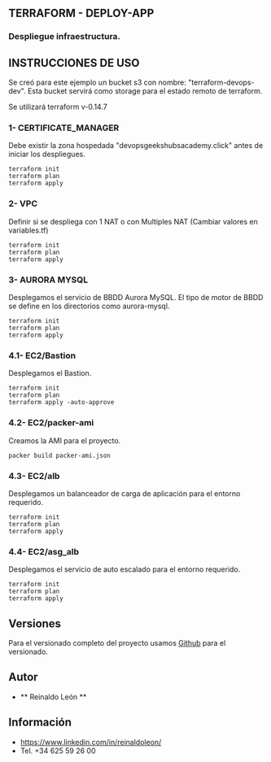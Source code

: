 ##  TERRAFORM - DEPLOY-APP
### Despliegue infraestructura.

## INSTRUCCIONES DE USO ##
Se creó para este ejemplo un bucket s3 con nombre: "terraform-devops-dev". Esta bucket servirá como storage para el estado remoto de terraform.

Se utilizará terraform v-0.14.7

### 1- CERTIFICATE_MANAGER

Debe existir la zona hospedada "devopsgeekshubsacademy.click" antes de iniciar los despliegues.

```
terraform init
terraform plan
terraform apply
```

### 2- VPC

Definir si se despliega con 1 NAT o con Multiples NAT (Cambiar valores en variables.tf)

```
terraform init
terraform plan
terraform apply
```
### 3- AURORA MYSQL

Desplegamos el servicio de BBDD Aurora MySQL. El tipo de motor de BBDD se define en los directorios como aurora-mysql.

```
terraform init
terraform plan
terraform apply
```

### 4.1- EC2/Bastion

Desplegamos el Bastion.

```
terraform init
terraform plan
terraform apply -auto-approve

```

### 4.2- EC2/packer-ami

Creamos la AMI para el proyecto.

```
packer build packer-ami.json
```

### 4.3- EC2/alb

Desplegamos un balanceador de carga de aplicación para el entorno requerido.

```
terraform init
terraform plan
terraform apply
```

### 4.4- EC2/asg_alb

Desplegamos el servicio de auto escalado para el entorno requerido.

```
terraform init
terraform plan
terraform apply
```

## Versiones

Para el versionado completo del proyecto usamos [Github](http://github.com/) para el versionado. 

## Autor

* ** Reinaldo León ** 

## Información

* https://www.linkedin.com/in/reinaldoleon/
* Tel. +34 625 59 26 00
